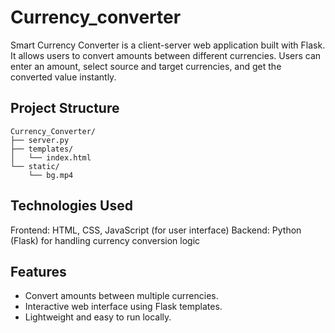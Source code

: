 # Currency_converter
Smart Currency Converter is a client-server web application built with Flask. It allows users to convert amounts between different currencies. Users can enter an amount, select source and target currencies, and get the converted value instantly.

## Project Structure 
```
Currency_Converter/
├── server.py          
├── templates/         
│   └── index.html     
└── static/            
    └── bg.mp4         
```
## Technologies Used
Frontend: HTML, CSS, JavaScript (for user interface)
Backend: Python (Flask) for handling currency conversion logic

## Features
- Convert amounts between multiple currencies.
- Interactive web interface using Flask templates.
- Lightweight and easy to run locally.

